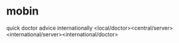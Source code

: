 # mobin
quick doctor advice internationally
<local/doctor><database><central/server><international/server><international/doctor><discussion><output>
